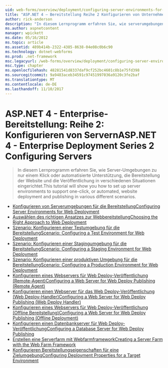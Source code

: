 ```yaml
---
uid: web-forms/overview/deployment/configuring-server-environments-for-web-deployment/index
title: "ASP.NET 4 – Bereitstellung Reihe 2 Konfigurieren von Unternehmensservern | Microsoft Docs"
author: rick-anderson
description: "In diesem Lernprogramm erfahren Sie, wie serverumgebungen unterstützen nur einem Klick oder automatisierte Website bereitstellen und die Publishing in verschiedene andere Scen eingerichtet..."
ms.author: aspnetcontent
manager: wpickett
ms.date: 05/16/2012
ms.topic: article
ms.assetid: 489b414b-2322-4385-8638-04e08c0b6c90
ms.technology: dotnet-webforms
ms.prod: .net-framework
msc.legacyurl: /web-forms/overview/deployment/configuring-server-environments-for-web-deployment
msc.type: chapter
ms.openlocfilehash: 48281541d8337daf9cf252bc4601c8b1e75fd398
ms.sourcegitcommit: 9a9483aceb34591c97451997036a9120c3fe2baf
ms.translationtype: MT
ms.contentlocale: de-DE
ms.lasthandoff: 11/10/2017
---
```

<a name="aspnet-4---enterprise-deployment-series-2-configuring-servers"></a><span data-ttu-id="9ea3e-103">ASP.NET 4 - Enterprise-Bereitstellung: Reihe 2: Konfigurieren von Servern</span><span class="sxs-lookup"><span data-stu-id="9ea3e-103">ASP.NET 4 - Enterprise Deployment Series 2 Configuring Servers</span></span>
====================
> <span data-ttu-id="9ea3e-104">In diesem Lernprogramm erfahren Sie, wie Server-Umgebungen zu nur einem Klick oder automatisierte Unterstützung, die Bereitstellung der Website und die Veröffentlichung in verschiedenen Situationen eingerichtet.</span><span class="sxs-lookup"><span data-stu-id="9ea3e-104">This tutorial will show you how to set up server environments to support one-click, or automated, website deployment and publishing in various different scenarios.</span></span>


- [<span data-ttu-id="9ea3e-105">Konfigurieren von Serverumgebungen für die Bereitstellung</span><span class="sxs-lookup"><span data-stu-id="9ea3e-105">Configuring Server Environments for Web Deployment</span></span>](configuring-server-environments-for-web-deployment.md)
- [<span data-ttu-id="9ea3e-106">Auswählen des richtigen Ansatzes zur Webbereitstellung</span><span class="sxs-lookup"><span data-stu-id="9ea3e-106">Choosing the Right Approach to Web Deployment</span></span>](choosing-the-right-approach-to-web-deployment.md)
- [<span data-ttu-id="9ea3e-107">Szenario: Konfigurieren einer Testumgebung für die Bereitstellung</span><span class="sxs-lookup"><span data-stu-id="9ea3e-107">Scenario: Configuring a Test Environment for Web Deployment</span></span>](scenario-configuring-a-test-environment-for-web-deployment.md)
- [<span data-ttu-id="9ea3e-108">Szenario: Konfigurieren einer Stagingumgebung für die Bereitstellung</span><span class="sxs-lookup"><span data-stu-id="9ea3e-108">Scenario: Configuring a Staging Environment for Web Deployment</span></span>](scenario-configuring-a-staging-environment-for-web-deployment.md)
- [<span data-ttu-id="9ea3e-109">Szenario: Konfigurieren einer produktiven Umgebung für die Bereitstellung</span><span class="sxs-lookup"><span data-stu-id="9ea3e-109">Scenario: Configuring a Production Environment for Web Deployment</span></span>](scenario-configuring-a-production-environment-for-web-deployment.md)
- [<span data-ttu-id="9ea3e-110">Konfigurieren eines Webservers für Web Deploy-Veröffentlichung (Remote-Agent)</span><span class="sxs-lookup"><span data-stu-id="9ea3e-110">Configuring a Web Server for Web Deploy Publishing (Remote Agent)</span></span>](configuring-a-web-server-for-web-deploy-publishing-remote-agent.md)
- [<span data-ttu-id="9ea3e-111">Konfigurieren einen Webserver für das Web Deploy-Veröffentlichung (Web Deploy-Handler)</span><span class="sxs-lookup"><span data-stu-id="9ea3e-111">Configuring a Web Server for Web Deploy Publishing (Web Deploy Handler)</span></span>](configuring-a-web-server-for-web-deploy-publishing-web-deploy-handler.md)
- [<span data-ttu-id="9ea3e-112">Konfigurieren eines Webservers für Web Deploy-Veröffentlichung (Offline Bereitstellung)</span><span class="sxs-lookup"><span data-stu-id="9ea3e-112">Configuring a Web Server for Web Deploy Publishing (Offline Deployment)</span></span>](configuring-a-web-server-for-web-deploy-publishing-offline-deployment.md)
- [<span data-ttu-id="9ea3e-113">Konfigurieren einen Datenbankserver für Web Deploy-Veröffentlichung</span><span class="sxs-lookup"><span data-stu-id="9ea3e-113">Configuring a Database Server for Web Deploy Publishing</span></span>](configuring-a-database-server-for-web-deploy-publishing.md)
- [<span data-ttu-id="9ea3e-114">Erstellen eine Serverfarm mit Webfarmframework</span><span class="sxs-lookup"><span data-stu-id="9ea3e-114">Creating a Server Farm with the Web Farm Framework</span></span>](creating-a-server-farm-with-the-web-farm-framework.md)
- [<span data-ttu-id="9ea3e-115">Konfigurieren Bereitstellungseigenschaften für eine Zielumgebung</span><span class="sxs-lookup"><span data-stu-id="9ea3e-115">Configuring Deployment Properties for a Target Environment</span></span>](configuring-deployment-properties-for-a-target-environment.md)
